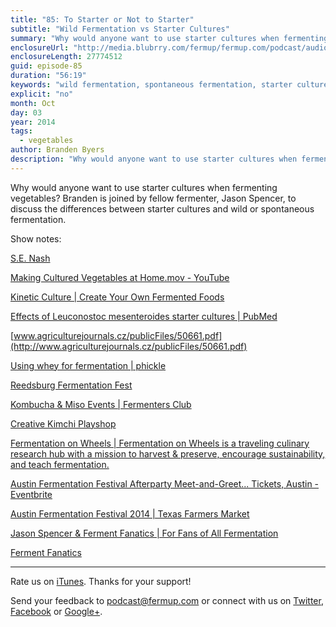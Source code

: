 ```yaml
---
title: "85: To Starter or Not to Starter"
subtitle: "Wild Fermentation vs Starter Cultures"
summary: "Why would anyone want to use starter cultures when fermenting vegetables? Branden is joined by fellow fermenter, Jason Spencer, to discuss the differences between starter cultures and wild or spontaneous fermentation."
enclosureUrl: "http://media.blubrry.com/fermup/fermup.com/podcast/audio/fermup-85.mp3"
enclosureLength: 27774512
guid: episode-85
duration: "56:19"
keywords: "wild fermentation, spontaneous fermentation, starter cultures"
explicit: "no"
month: Oct
day: 03
year: 2014
tags:
  - vegetables
author: Branden Byers
description: "Why would anyone want to use starter cultures when fermenting vegetables? Branden is joined by fellow fermenter, Jason Spencer, to discuss the differences between starter cultures and wild or spontaneous fermentation."
---
```

Why would anyone want to use starter cultures when fermenting vegetables? Branden is joined by fellow fermenter, Jason Spencer, to discuss the differences between starter cultures and wild or spontaneous fermentation.

Show notes:

[S.E. Nash](http://www.senash.com/)

[Making Cultured Vegetables at Home.mov - YouTube](https://www.youtube.com/watch?v=aEBZ61-b87s)

[Kinetic Culture | Create Your Own Fermented Foods](http://products.mercola.com/kinetic-culture/)

[Effects of Leuconostoc mesenteroides starter cultures | PubMed](http://www.ncbi.nlm.nih.gov/pubmed/17995739)

[www.agriculturejournals.cz/publicFiles/50661.pdf](http://www.agriculturejournals.cz/publicFiles/50661.pdf)

[Using whey for fermentation | phickle](http://phickle.com/index.php/why-i-dont-whey-lacto-fermentation-without-starters/)

[Reedsburg Fermentation Fest](http://fermentationfest.com/)

[Kombucha & Miso Events | Fermenters Club](http://www.fermentersclub.com/events/)

[Creative Kimchi Playshop](http://ediblealchemyfoods.com/order/#!/Creative-Kimchi-Playshop/p/6848810/category=369724)

[Fermentation on Wheels | Fermentation on Wheels is a traveling culinary research hub with a mission to harvest & preserve, encourage sustainability, and teach fermentation.](http://www.fermentationonwheels.com/)

[Austin Fermentation Festival Afterparty Meet-and-Greet... Tickets, Austin - Eventbrite](http://www.eventbrite.com/e/austin-fermentation-festival-afterparty-meet-and-greet-with-sandor-katz-tickets-12412854181)

[Austin Fermentation Festival 2014 | Texas Farmers Market](http://texasfarmersmarket.org/austin-fermentation-festival-2014/)

[Jason Spencer & Ferment Fanatics | For Fans of All Fermentation](http://fermentfanatics.com/)

[Ferment Fanatics](https://www.facebook.com/pages/Ferment-Fanatics/346491615488691)

---

Rate us on [iTunes](http://itunes.apple.com/podcast/fermup-fermented-food-podcast/id593958494). Thanks for your support!

Send your feedback to <a href="mailto:podcast@fermup.com">podcast@fermup.com</a> or connect with us on [Twitter](https://twitter.com/fermup), [Facebook](http://www.facebook.com/fermup) or [Google+](https://google.com/+fermup).